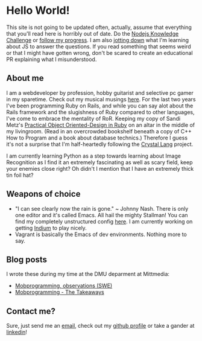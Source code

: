 # Hello World!
This site is not going to be updated often, actually, assume that everything that you'll read here is horribly out of date.
Do the [Nodejs Knowledge Challenge](https://medium.freecodecamp.org/before-you-bury-yourself-in-packages-learn-the-node-js-runtime-itself-f9031fbd8b69) or [follow my progress](/nodejs-knowledge-challenge). I am also [jotting down](/js-basics) what I'm learning about JS to answer the questions. If you read something that seems weird or that I might have gotten wrong, don't be scared to create an educational PR explaining what I misunderstood.

## About me
I am a webdeveloper by profession, hobby guitarist and selective pc gamer in my sparetime. Check out my musical musings [here](https://soundcloud.com/shachath_swe/).
For the last two years I've been programming Ruby on Rails, and while you can say alot about the Rails framework and the slugishness of Ruby compared to other languages, I've come to embrace the mentality of RoR. Keeping my copy of Sandi Metz's [Practical Object Oriented-Design in Ruby](https://www.amazon.co.uk/s/ref=nb_sb_noss?url=search-alias%3Daps&field-keywords=Practical+Object+Oriented-Design+in+Ruby) on an altar in the middle of my livingroom. (Read in an overcrowded bookshelf beneath a copy of C++ How to Program and a book about database technics.) Therefore I guess it's not a surprise that I'm half-heartedly following the [Crystal Lang](https://crystal-lang.org/) project.

I am currently learning Python as a step towards learning about Image Recognition as I find it an extremely fascinating as well as scary field, keep your enemies close right? Oh didn't I mention that I have an extremely thick tin foil hat?

## Weapons of choice
* "I can see clearly now the rain is gone." ~ Johnny Nash. There is only one editor and it's called Emacs. All hail the mighty Stallman! You can find my completely unstructured config [here](https://github.com/beanilsson/emacs_config). I am currently working on getting [Indium](https://github.com/NicolasPetton/Indium) to play nicely.
* Vagrant is basically the Emacs of dev environments. Nothing more to say.

## Blog posts
I wrote these during my time at the DMU deparment at Mittmedia:
* [Mobprogramming, observations (SWE)](http://dev.mittmedia.se/team/blogging/writer/mobbprogrammering/2017/01/13/mobbprogrammering.html)
* [Mobprogramming - The Takeaways](http://dev.mittmedia.se/team/blogging/writer/mobbprogrammering/mobprogramming/2017/04/13/mobprogramming-pros-and-cons.html) 

## Contact me?
Sure, just send me an [email](mailto:beanilsson1@gmail.com), check out my [github profile](https://github.com/beanilsson) or take a gander at [linkedin](https://www.linkedin.com/in/beatrice-nilsson-a02718a7/)!
